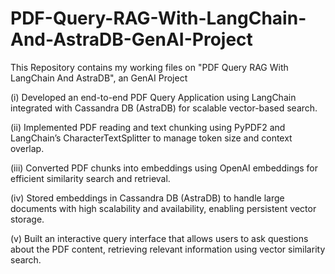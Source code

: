 # PDF-Query-RAG-With-LangChain-And-AstraDB-GenAI-Project
This Repository contains my working files on "PDF Query RAG With LangChain And AstraDB", an GenAI Project

(i) Developed an end-to-end PDF Query Application using LangChain integrated with Cassandra DB (AstraDB) for scalable vector-based search.

(ii) Implemented PDF reading and text chunking using PyPDF2 and LangChain’s CharacterTextSplitter to manage token size and context overlap.

(iii) Converted PDF chunks into embeddings using OpenAI embeddings for efficient similarity search and retrieval.

(iv) Stored embeddings in Cassandra DB (AstraDB) to handle large documents with high scalability and availability, enabling persistent vector storage.

(v) Built an interactive query interface that allows users to ask questions about the PDF content, retrieving relevant information using vector similarity search.

